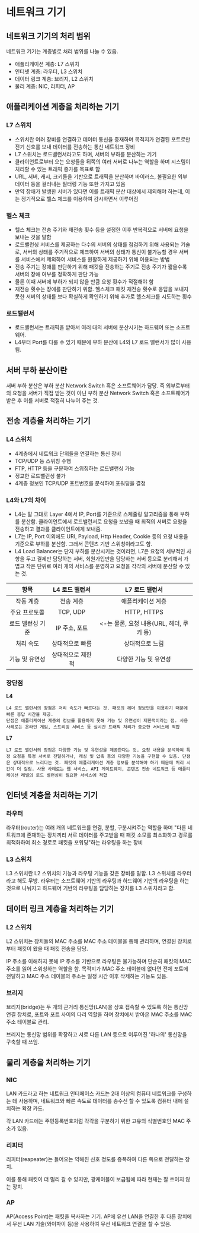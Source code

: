# 네트워크 기기
## 네트워크 기기의 처리 범위
네트워크 기기는 계층별로 처리 범위를 나눌 수 있음.  
- 애플리케이션 계층: L7 스위치
- 인터넷 계층: 라우터, L3 스위치
- 데이터 링크 계층: 브리지, L2 스위치
- 물리 계층: NIC, 리피터, AP

## 애플리케이션 계층을 처리하는 기기
### L7 스위치
- 스위치란 여러 장비를 연결하고 데이터 통신을 중재하며 목적지가 연결된 포트로만 전기 신호를 보내 데이터를 전송하는 통신 네트워크 장비
- L7 스위치는 로드밸런서라고도 하며, 서버의 부하를 분산하는 기기
- 클라이언트로부터 오는 요청들을 뒤쪽의 여러 서버로 나누는 역할을 하며 시스템이 처리할 수 있는 트래픽 증가를 목표로 함
- URL, 서버, 캐시, 크키들을 기반으로 트래픽을 분산하며 바이러스, 불필요한 외부 데이터 등을 걸러내는 필터링 기능 또한 가지고 있음
- 만약 장애가 발생한 서버가 있다면 이를 트래픽 분산 대상에서 제외해야 하는데, 이는 정기적으로 헬스 체크를 이용하여 감시하면서 이루어짐

### 헬스 체크
- 헬스 체크는 전송 주기와 재전송 횟수 등을 설정한 이후 반복적으로 서버에 요청을 보내는 것을 말함
- 로드밸런싱 서비스를 제공하는 다수의 서버의 상태를 점검하기 위해 사용되는 기술로, 서버의 상태를 주기적으로 체크하여 서버의 상태가 통신이 불가능할 경우 서버를 서비스에서 제외하여 서비스를 원활하게 제공하기 위해 이용되는 방법
- 전송 주기는 장애를 판단하기 위해 패킷을 전송하는 주기로 전송 주기가 짧을수록 서버의 장애 여부를 정확하게 판단 가능
- 물론 이때 서버에 부하가 되지 않을 만큼 요청 횟수가 적절해야 함
- 재전송 횟수는 장애를 판단하기 위함. 헬스체크 패킷 재전송 횟수로 응답을 보내지 못한 서버의 상태를 보다 확실하게 확인하기 위해 추가로 헬스체크를 시도하는 횟수

### 로드밸런서
- 로드밸런서는 트래픽을 받아서 여러 대의 서버에 분산시키는 하드웨어 또는 소프트웨어.
- L4부터 Port를 다룰 수 있기 때문에 부하 분산에 L4와 L7 로드 밸런서가 많이 사용됨.

## 서버 부하 분산이란
서버 부하 분산은 부하 분산 Network Switch 혹은 소프트웨어가 담당. 즉 외부로부터의 요청을 서버가 직접 받는 것이 아닌 부하 분산 Network Switch 혹은 소프트웨어가 받은 후 이를 서버로 적절히 나누어 주는 것.

## 전송 계층을 처리하는 기기
### L4 스위치
- 4계층에서 네트워크 단위들을 연결하는 통신 장비
- TCP/UDP 등 스위칭 수행
- FTP, HTTP 등을 구분하여 스위칭하는 로드밸런싱 가능
- 정교한 로드밸런싱 불가
- 4계층 정보인 TCP/UDP 포트번호를 분석하여 포워딩을 결정

### L4와 L7의 차이
- L4는 말 그대로 Layer 4에서 IP, Port를 기준으로 스케줄링 알고리즘을 통해 부하를 분산함. 클라이언트에서 로드밸런서로 요청을 보냈을 때 최적의 서버로 요청을 전송하고 결과를 클라이언트에게 보내줌.
- L7는 IP, Port 이외에도 URI, Payload, Http Header, Cookie 등의 요청 내용을 기준으로 부하를 분산함. 그래서 콘텐츠 기반 스위칭이라고도 함.
- L4 Load Balancer는 단지 부하를 분산시키는 것이라면, L7은 요청의 세부적인 사항을 두고 결제만 담당하는 서버, 회원가입만을 담당하는 서버 등으로 분리해서 가볍고 작은 단위로 여러 개의 서비스를 운영하고 요청을 각각의 서버에 분산할 수 있는 것.

|항목|L4 로드 밸런서|L7 로드 밸런서|
|:---:|:---:|:---:|
|작동 계층|전송 계층|애플리케이션 계층|
|주요 프로토콜|TCP, UDP|HTTP, HTTPS|
|로드 밸런싱 기준|IP 주소, 포트|<-는 물론, 요청 내용(URL, 헤더, 쿠키 등)|
|처리 속도|상대적으로 빠름|상대적으로 느림|
|기능 및 유연성|상대적으로 제한적|다양한 기능 및 유연성|

### 장단점
**L4**
```
L4 로드 밸런서의 장점은 처리 속도가 빠르다는 것. 패킷의 헤더 정보만을 이용하기 때문에 빠른 응답 시간을 제공.
단점은 애플리케이션 계층의 정보를 활용하지 못해 기능 및 유연성이 제한적이라는 점. 사용 사례로는 온라인 게임, 스트리밍 서비스 등 실시간 트래픽 처리가 중요한 서비스에 적합
```
**L7**
```
L7 로드 밸런서의 장점은 다양한 기능 및 유연성을 제공한다는 것. 요청 내용을 분석하여 특정 요청을 특정 서버로 전달하거나, 캐싱 및 압축 등의 다양한 기능을 구현할 수 있음. 단점은 상대적으로 느리다는 것. 패킷의 애플리케이션 계층 정보를 분석해야 하기 때문에 처리 시간이 더 걸림. 사용 사례로는 웹 서비스, API 게이트웨이, 콘텐츠 전송 네트워크 등 애플리케이션 레벨의 로드 밸런싱이 필요한 서비스에 적합
```

## 인터넷 계층을 처리하는 기기
### 라우터
라우터(router)는 여러 개의 네트워크를 연결, 분할, 구분시켜주는 역할을 하며 "다른 네트워크에 존재하는 장치끼리 서로 데이터를 주고받을 때 패킷 소모를 최소화하고 경로를 최적화하여 최소 경로로 패킷을 포워딩"하는 라우팅을 하는 장비

### L3 스위치
L3 스위치란 L2 스위치의 기능과 라우팅 기능을 갖춘 장비를 말함. L3 스위치를 라우터라고 해도 무방. 라우터는 소프트웨어 기반의 라우팅과 하드웨어 기반의 라우팅을 하는 것으로 나눠지고 하드웨어 기반의 라우팅을 담당하는 장치를 L3 스위치라고 함.

## 데이터 링크 계층을 처리하는 기기
### L2 스위치
L2 스위치는 장치들의 MAC 주소를 MAC 주소 테이블을 통해 관리하며, 연결된 장치로부터 패킷이 왔을 때 패킷 전송을 담당.  

IP 주소를 이해하지 못해 IP 주소를 기반으로 라우팅은 불가능하며 단순히 패킷의 MAC 주소를 읽어 스위칭하는 역할을 함. 목적지가 MAC 주소 테이블에 없다면 전체 포트에 전달하고 MAC 주소 테이블의 주소는 일정 시간 이후 삭제하는 기능도 있음.

### 브리지
브리지(bridge)는 두 개의 근거리 통신망(LAN)을 상호 접속할 수 있도록 하는 통신망 연결 장치로, 포트와 포트 사이의 다리 역할을 하며 장치에서 받아온 MAC 주소를 MAC 주소 테이블로 관리.  

브리지는 통신망 범위를 확장하고 서로 다른 LAN 등으로 이루어진 '하나의' 통신망을 구축할 때 쓰임.

## 물리 계층을 처리하는 기기
### NIC
LAN 카드라고 하는 네트워크 인터페이스 카드는 2대 이상의 컴퓨터 네트워크를 구성하는 데 사용하며, 네트워크와 빠른 속도로 데이터를 송수신 할 수 있도록 컴퓨터 내에 설치하는 확장 카드.

각 LAN 카드에는 주민등록번호처럼 각각을 구분하기 위한 고유의 식별번호인 MAC 주소가 있음.

### 리피터
리피터(reapeater)는 들어오는 약해진 신호 정도를 증폭하여 다른 쪽으로 전달하는 장치.

이를 통해 패킷이 더 멀리 갈 수 있지만, 광케이블이 보급됨에 따라 현재는 잘 쓰이지 않는 장치.

### AP
AP(Access Point)는 패킷을 복사하는 기기.
AP에 유선 LAN을 연결한 후 다른 장치에서 무선 LAN 기술(와이파이 등)을 사용하여 무선 네트워크 연결을 할 수 있음.